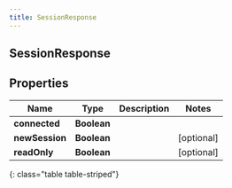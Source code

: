 ```yaml
---
title: SessionResponse
---
```

## SessionResponse


## Properties

| Name | Type | Description | Notes |
| ------------ | ------------- | ------------- | ------------- |
| **connected** | <!----><!---->**Boolean**<!----> |  |  |
| **newSession** | <!----><!---->**Boolean**<!----> |  |  [optional] |
| **readOnly** | <!----><!---->**Boolean**<!----> |  |  [optional] |
{: class="table table-striped"}



